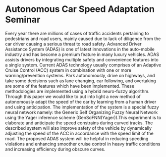 # Autonomous Car Speed Adaptation Seminar

Every year there are millions of cases of traffic accidents pertaining to pedestrians and road users,
mainly caused due to lack of diligence from the car driver causing a serious threat to road safety.
Advanced Driver Assistance System (ADAS) is one of latest innovations in the auto-mobile
industry and has become a premium feature in many luxury vehicles. ADAS assists drivers by
integrating multiple safety and convenience features into a single system. Current ADAS
technology usually comprises of an Adaptive Cruise Control (ACC) system in combination with
one or more warning/prevention systems. Park autonomously, drive on highways, and take some
decisions such as lane changing, car following, and overtaking are some of the features which have
been implemented. These methodologies are implemented using a hybrid neuro-fuzzy algorithm.
Through this paper we would like to put into light a new method of autonomously adapt the speed
of the car by learning from a human driver and using anticipation. The implementation of the
system is a special fuzzy neural network namely: the Generic Self Organizing Fuzzy Neural
Network using the Yager inference scheme (GenSoFNN(Yager)).This experiment is to elaborate
and anticipate the speed constrains during curved tracks. The described system will also improve
safety of the vehicle by dynamically adjusting the speed of the ACC in accordance with the speed
limit of the road. The proposed ADAS system will be helpful in reducing speeding violations and
enhancing smoother cruise control in heavy traffic conditions and increasing efficiency during
obscure curves.
